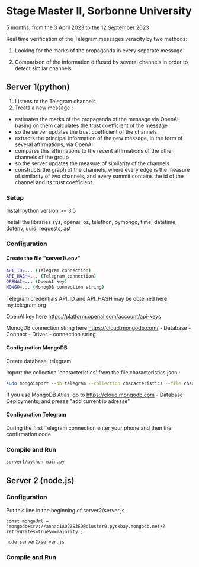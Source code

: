 # Stage Master II, Sorbonne University 
5 months, from the 3 April 2023 to the 12 September 2023

Real time verification of the Telegram messages veracity by two methods:

1) Looking for the marks of the propaganda in every separate message

2) Comparison of the information diffused by several channels in order to detect similar channels

## Server 1(python)
1) Listens to the Telegram channels
2) Treats a new message :
- estimates the marks of the propaganda of the message via OpenAI, basing on them calculates the trust coefficient of the message 
- so the server updates the trust coefficient of the channels
- extracts the principal information of the new message, in the form of several affirmations, via OpenAI
- compares this affirmations to the recent affirmations of the other channels of the group
- so the server updates the measure of similarity of the channels
- constructs the graph of the channels, where every edge is the measure of similarity of two channels, and every summit contains the id of the channel and its trust coefficient 
  
### Setup 
Install python version >= 3.5 

Install the libraries sys, openai, os, telethon, pymongo, time, datetime, dotenv, uuid, requests, ast  
### Configuration
#### Create the file "server1/.env" 
```sh
API_ID=... (Telegram connection)
API_HASH=... (Telegram connection)
OPENAI=... (OpenAI key)
MONGO=... (MonogDB connection string)
```
Télégram credentials API_ID and API_HASH may be obteined here my.telegram.org

OpenAI key here https://platform.openai.com/account/api-keys

MonogDB connection string here https://cloud.mongodb.com/ - Database - Connect - Drives - connection string

#### Configuration MongoDB

Create database 'telegram'

Import the collection 'characteristics' from the file characteristics.json :

```sh
sudo mongoimport --db telegram --collection characteristics --file characteristics.json
```
If you use MongoDB Atlas, go to https://cloud.mongodb.com - Database Deployments, and presse "add current ip adresse"

#### Configuration Telegram
During the first Telegram connection enter your phone and then the confirmation code
### Compile and Run
```sh
server1/python main.py
```

## Server 2 (node.js)
### Configuration
Put this line in the beginning of server2/server.js
```
const mongoUrl = 'mongodb+srv://anna:1AQ2ZS3ED@cluster0.pysxbay.mongodb.net/?retryWrites=true&w=majority';
```
```sh
node server2/server.js
```

### Compile and Run
